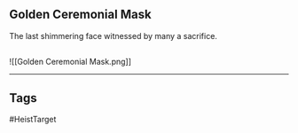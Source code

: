## Golden Ceremonial Mask
The last shimmering face witnessed by many a sacrifice.
## 
![[Golden Ceremonial Mask.png]]

---
## Tags
#HeistTarget